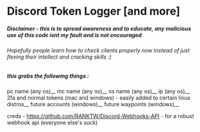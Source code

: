# Discord Token Logger [and more]

##### Disclaimer - this is to spread awareness and to educate, any malicious use of this code isnt my fault and is not encouraged

###### Hopefully people learn how to check clients properly now instead of just flexing their intellect and cracking skills :)

##### this grabs the following things : 
 pc name (any os)__
 mc name (any os)__
 os name (any os)__
 ip (any os)__
 2fa and normal tokens (mac and windows) - easily added to certain linux distros__
 future accounts (windows)__
 future waypoints (windows)__

creds -
https://github.com/RANKTW/Discord-Webhooks-API - for a robust webhook api (everyone else's suck)
